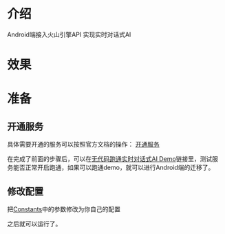# 介绍
Android端接入火山引擎API 实现实时对话式AI

# 效果


# 准备

## 开通服务

具体需要开通的服务可以按照官方文档的操作： [开通服务](https://www.volcengine.com/docs/6348/1315561)

在完成了前面的步骤后，可以在[无代码跑通实时对话式AI Demo](https://console.volcengine.com/rtc/guide?projectName=default)链接里，测试服务能否正常开启跑通，如果可以跑通demo，就可以进行Android端的迁移了。

## 修改配置

把[Constants](https://github.com/xiaoniu/RealtimeChat/blob/main/app/src/main/java/com/example/realtimechat/Constants.kt)中的参数修改为你自己的配置

之后就可以运行了。
